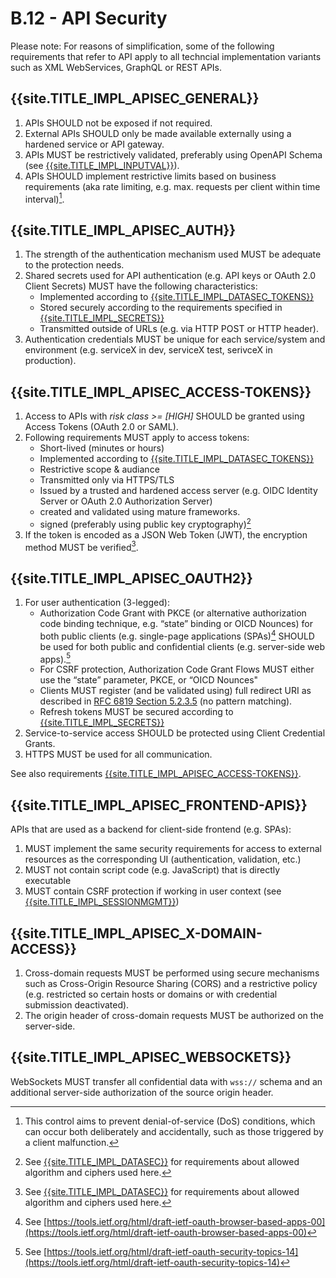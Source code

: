 # B.12 - API Security

Please note: For reasons of simplification, some of the following requirements that refer to API apply to all techncial implementation variants such as XML WebServices, GraphQL or REST APIs.

## {{site.TITLE_IMPL_APISEC_GENERAL}}

1. APIs SHOULD not be exposed if not required.
2. External APIs SHOULD only be made available externally using a hardened service or API gateway.
3. APIs MUST be restrictively validated,  preferably using OpenAPI Schema (see [{{site.TITLE_IMPL_INPUTVAL}}]({{site.URL_IMPL_INPUTVAL}})).
3. APIs SHOULD implement restrictive limits based on business requirements (aka rate limiting, e.g. max. requests per client within time interval)[^1].

## {{site.TITLE_IMPL_APISEC_AUTH}}

1. The strength of the authentication mechanism used MUST be adequate to the protection needs.
2. Shared secrets used for API authentication (e.g. API keys or OAuth 2.0 Client Secrets) MUST have the following characteristics:
    - Implemented according to [{{site.TITLE_IMPL_DATASEC_TOKENS}}]({{site.URL_IMPL_DATASEC_TOKENS}})
    - Stored securely according to the requirements specified in [{{site.TITLE_IMPL_SECRETS}}]({{site.URL_IMPL_SECRETS}})
    - Transmitted outside of URLs (e.g. via HTTP POST or HTTP header).
3. Authentication credentials MUST be unique for each service/system and environment (e.g. serviceX in dev, serviceX test, serivceX in production).

## {{site.TITLE_IMPL_APISEC_ACCESS-TOKENS}}

1. Access to APIs with *risk class >= [HIGH]* SHOULD be granted using Access Tokens (OAuth 2.0 or SAML).
2. Following requirements MUST apply to access tokens:
    - Short-lived (minutes or hours)
    - Implemented according to [{{site.TITLE_IMPL_DATASEC_TOKENS}}]({{site.URL_IMPL_DATASEC_TOKENS}})
    - Restrictive scope & audiance
    - Transmitted only via HTTPS/TLS
    - Issued by a trusted and hardened access server (e.g. OIDC Identity Server or OAuth 2.0 Authorization Server)
    - created and validated using mature frameworks.
    - signed (preferably using public key cryptography)[^4]
3. If the token is encoded as a JSON Web Token (JWT), the encryption method MUST be verified[^4].

## {{site.TITLE_IMPL_APISEC_OAUTH2}}

1. For user authentication (3-legged):
    - Authorization Code Grant with PKCE (or alternative authorization code binding technique, e.g. “state” binding or OICD Nounces) for both public clients (e.g. single-page applications (SPAs)[^2] SHOULD be used for both public and confidential clients (e.g. server-side web apps).[^3]
    - For CSRF protection, Authorization Code Grant Flows MUST either use the “state” parameter, PKCE, or “OICD Nounces"
    - Clients MUST register (and be validated using) full redirect URI as described in [RFC 6819 Section 5.2.3.5](https://datatracker.ietf.org/doc/html/rfc6819#section-5.2.3.5) (no pattern matching).
    - Refresh tokens MUST be secured according to [{{site.TITLE_IMPL_SECRETS}}]({{site.URL_IMPL_SECRETS}})
2. Service-to-service access SHOULD be protected using Client Credential Grants.
3. HTTPS MUST be used for all communication.

See also requirements [{{site.TITLE_IMPL_APISEC_ACCESS-TOKENS}}]({{site.URL_IMPL_APISEC_ACCESS-TOKENS}}).

## {{site.TITLE_IMPL_APISEC_FRONTEND-APIS}}

APIs that are used as a backend for client-side frontend (e.g. SPAs):

1. MUST implement the same security requirements for access to external resources as the corresponding UI (authentication, validation, etc.)
2. MUST not contain script code (e.g. JavaScript) that is directly executable
3. MUST contain CSRF protection if working in user context (see [{{site.TITLE_IMPL_SESSIONMGMT}}]({{site.URL_IMPL_SESSIONMGMT}}))

## {{site.TITLE_IMPL_APISEC_X-DOMAIN-ACCESS}}

1. Cross-domain requests MUST be performed using secure mechanisms such as Cross-Origin Resource Sharing (CORS) and a restrictive policy (e.g. restricted so certain hosts or domains or with credential submission deactivated).
2. The origin header of cross-domain requests MUST be authorized on the server-side.

## {{site.TITLE_IMPL_APISEC_WEBSOCKETS}}

WebSockets MUST transfer all confidential data with `wss://` schema and an additional server-side authorization of the source origin header.

[^1]: This control aims to prevent denial-of-service (DoS) conditions, which can occur both deliberately and accidentally, such as those triggered by a client malfunction.
[^2]: See [https://tools.ietf.org/html/draft-ietf-oauth-browser-based-apps-00](https://tools.ietf.org/html/draft-ietf-oauth-browser-based-apps-00)
[^3]: See [https://tools.ietf.org/html/draft-ietf-oauth-security-topics-14](https://tools.ietf.org/html/draft-ietf-oauth-security-topics-14)
[^4]: See [{{site.TITLE_IMPL_DATASEC}}]({{site.URL_IMPL_DATASEC}}) for requirements about allowed algorithm and ciphers used here.
